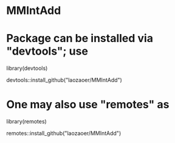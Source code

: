# MMIntAdd
# Package can be installed via "devtools"; use

library(devtools)

devtools::install_github("laozaoer/MMIntAdd")

# One may also use "remotes" as  

library(remotes)

remotes::install_github("laozaoer/MMIntAdd")
